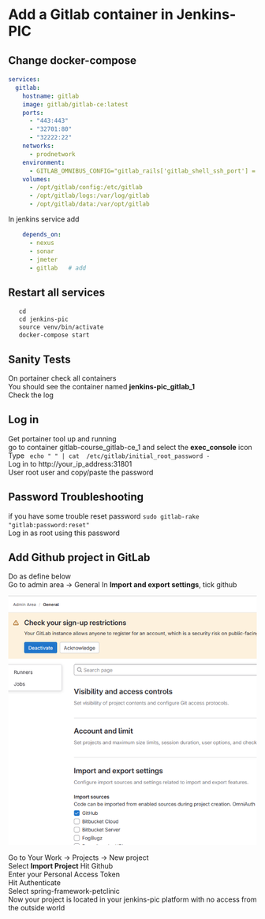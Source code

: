 # Add a Gitlab container in Jenkins-PIC

## Change docker-compose  
```yaml
services:
  gitlab:
    hostname: gitlab
    image: gitlab/gitlab-ce:latest
    ports:
      - "443:443"
      - "32701:80"
      - "32222:22"
    networks:
      - prodnetwork
    environment:
      - GITLAB_OMNIBUS_CONFIG="gitlab_rails['gitlab_shell_ssh_port'] = 32222"
    volumes:
      - /opt/gitlab/config:/etc/gitlab
      - /opt/gitlab/logs:/var/log/gitlab
      - /opt/gitlab/data:/var/opt/gitlab
```
In jenkins service add 
```yaml
    depends_on:
      - nexus
      - sonar
      - jmeter
      - gitlab   # add
```
## Restart all services 
```shell
   cd
   cd jenkins-pic 
   source venv/bin/activate
   docker-compose start  
  ```
## Sanity Tests
On portainer check all containers  
You should see the container named **jenkins-pic_gitlab_1**    
Check the log  

## Log in 

Get portainer tool up and running  
go to container gitlab-course_gitlab-ce_1 and select the **exec_console** icon           
Type ``` echo " " | cat  /etc/gitlab/initial_root_password -```  
Log in to http://your_ip_address:31801   
User root user and copy/paste the password  

## Password Troubleshooting
if you have some trouble reset password ```sudo gitlab-rake "gitlab:password:reset"```          
Log in as root using this password   

## Add Github project in GitLab   
Do as define below   
Go to admin area -> General
In **Import and export settings**, tick github  

![Import_github](screenshots/gitlab_import_github.png) 

Go to Your Work -> Projects -> New project    
Select **Import Project**  Hit Github     
Enter your Personal Access Token   
Hit Authenticate  
Select spring-framework-petclinic  
Now your project is located in your jenkins-pic platform with no access from the outside
world  

## 







